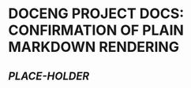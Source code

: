 <!-- index.md  0.0.1                UTF-8                      dh:2021-10-29
     ----1----|----2----|----3----|----4----|----5----|----6----|----7----|--*
     construction structure, manifest, and job jar at
     <https://orcmid.github.io/docEng/construction/plain/plain.txt>
     -->

# DOCENG PROJECT DOCS: CONFIRMATION OF PLAIN MARKDOWN RENDERING

## *PLACE-HOLDER*


<!--
     0.0.1 2021-10-29T22:11Z smoothed, eliminate use of "master"
     0.0.0 2021-02-15T23:47Z initial placeholder

      *** end of docs/construction/plain/index.md ***             -->
